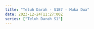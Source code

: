```yaml
---
title: "Teluh Darah - S1E7 - Muka Dua"
date: 2023-12-24T11:27:00Z
series: ["Teluh Darah S1"]
---
```



<mux-player stream-type="on-demand"
  src="https://kp3d-my.sharepoint.com/personal/ryoo_kp3d_onmicrosoft_com/_layouts/15/download.aspx?share=EUvhwMEr9J1DuYs2bP9WmRwBo-DGqZsL7qkEhz4IgvHDnw" prefer-playback="mse" controls>
  </mux-player>
  
  
  <script src="https://cdn.jsdelivr.net/npm/@mux/mux-player"></script>
  
 <script type="application/ld+json">
 {
  "@context": "https://schema.org/",
  "@type": "VideoObject",
  "name": "Teluh Darah - S1E7 - Muka Dua",
  "contentUrl": "https://stream.mux.com/Gb27QPadHhKIkrjkyTtwx9vr39Tw8PM01fGTbgexzU3U.m3u8",
  "thumbnailUrl": "https://www.themoviedb.org/t/p/original/zwsJRRmVozVZ1tDs8buIs97pCqm.jpg?width=314&fit_mode=preserve&time=25",
  "uploadDate": "2023-12-24T11:26:42Z,
}

</script>